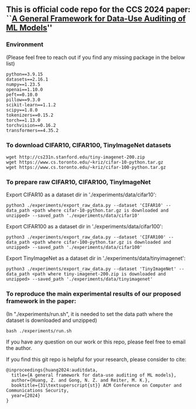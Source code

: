 ## This is official code repo for the CCS 2024 paper: ``[A General Framework for Data-Use Auditing of ML Models](https://arxiv.org/pdf/2407.15100)''

### Environment
(Please feel free to reach out if you find any missing package in the below list)
```
python==3.9.15
datasets==2.16.1
numpy==1.23.5
openai==1.10.0
peft==0.10.0
pillow==9.3.0
scikit-learn==1.1.2
scipy==1.8.0
tokenizers==0.15.2
torch==1.13.0
torchvision==0.16.2
transformers==4.35.2
```

### To download CIFAR10, CIFAR100, TinyImageNet datasets

```
wget http://cs231n.stanford.edu/tiny-imagenet-200.zip
wget https://www.cs.toronto.edu/~kriz/cifar-10-python.tar.gz
wget https://www.cs.toronto.edu/~kriz/cifar-100-python.tar.gz 
```

### To prepare raw CIFAR10, CIFAR100, TinyImageNet

Export CIFAR10 as a dataset dir in './experiments/data/cifar10':
```
python3 ./experiments/export_raw_data.py --dataset 'CIFAR10' --data_path <path where cifar-10-python.tar.gz is downloaded and unzipped> --saved_path './experiments/data/cifar10'
```

Export CIFAR100 as a dataset dir in './experiments/data/cifar100':
```
python3 ./experiments/export_raw_data.py --dataset 'CIFAR100' --data_path <path where cifar-100-python.tar.gz is downloaded and unzipped> --saved_path './experiments/data/cifar100'
```

Export TinyImageNet as a dataset dir in './experiments/data/tinyimagenet':
```
python3 ./experiments/export_raw_data.py --dataset 'TinyImageNet' --data_path <path where tiny-imagenet-200.zip is downloaded and unzipped> --saved_path './experiments/data/tinyimagenet'
```

### To reproduce the main experimental results of our proposed framework in the paper:
(In "./experiments/run.sh", it is needed to set the data path where the dataset is downloaded and unzipped)
```
bash ./experiments/run.sh
```


If you have any question on our work or this repo, please feel free to email the author.


If you find this git repo is helpful for your research, please consider to cite:
```
@inproceedings{huang2024:auditdata,
  title={A general framework for data-use auditing of ML models},
  author={Huang, Z. and Gong, N. Z. and Reiter, M. K.},
  booktitle={31\textsuperscript{st}} ACM Conference on Computer and Communications Security,
  year={2024}
}
